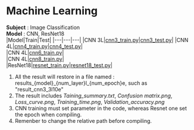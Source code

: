 # Machine Learning
**Subject** : Image Classification  
**Model** : CNN, ResNet18  
|Model|Train|Test|
|---|---|---|
|CNN 3L|[cnn3_train.py](https://github.com/Demigodd28/ML/blob/main/cnn3_train.py)|[cnn3_test.py](https://github.com/Demigodd28/ML/blob/main/cnn3_test.py)|
|CNN 4L|[cnn4_train.py](https://github.com/Demigodd28/ML/blob/main/cnn4_train.py)|[cnn4_test.py](https://github.com/Demigodd28/ML/blob/main/cnn4_test.py)|  
|CNN 4L|[cnn6_train.py](https://github.com/Demigodd28/ML/blob/main/cnn6_train.py)|  
|CNN 4L|[cnn8_train.py](https://github.com/Demigodd28/ML/blob/main/cnn8_train.py)|  
|ResNet18|[resnet_train.py](https://github.com/Demigodd28/ML/blob/main/resnet_train.py)|[resnet18_test.py](https://github.com/Demigodd28/ML/blob/main/resnet18_test.py)|  

1. All the result will restore in a file named : results\_{model}\_{num_layer}l\_{num_epoch}e, such as "result_cnn3_3l10e"  
2. The result includes *Taining_summary.txt*, *Confusion matrix.png*, *Loss_curve.png*, *Training_time.png*, *Validation_accuracy.png*
3. CNN training must set parameter in the code, whereas Resnet one set the epoch when compiling.  
4. Remenber to change the  relative path before compiling.  



